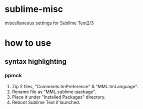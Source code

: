 # sublime-misc
miscellaneous settings for Sublime Text2/3

# how to use

## syntax highlighting

### ppmck
1. Zip 2 files, "Comments.tmPreference" & "MML.tmLanguage".
1. Rename file as "MML.sublime-package".
1. Place it under "Installed Packages" directory.
1. Reboot Sublime Text if launched.
